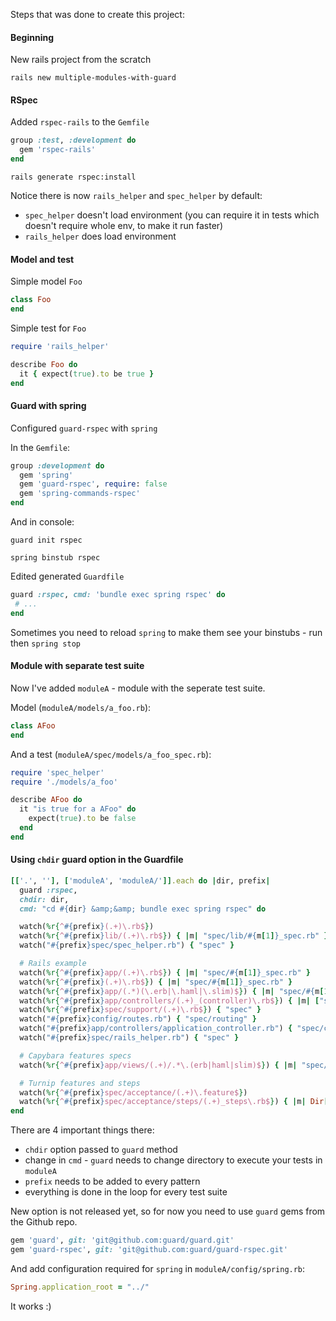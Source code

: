 Steps that was done to create this project:

#### Beginning

New rails project from the scratch

`rails new multiple-modules-with-guard`

#### RSpec

Added `rspec-rails` to the `Gemfile`

```ruby
group :test, :development do
  gem 'rspec-rails'
end
```

`rails generate rspec:install`

Notice there is now `rails_helper` and `spec_helper` by default:
* `spec_helper` doesn't load environment (you can require it in tests which doesn't require whole env, to make it run faster)
* `rails_helper` does load environment

#### Model and test

Simple model `Foo`

```ruby
class Foo
end
```

Simple test for `Foo`

```ruby
require 'rails_helper'

describe Foo do
  it { expect(true).to be true }
end
```

#### Guard with spring

Configured `guard-rspec` with `spring`

In the `Gemfile`:
```ruby
group :development do
  gem 'spring'
  gem 'guard-rspec', require: false
  gem 'spring-commands-rspec'
end
```

And in console:

`guard init rspec`

`spring binstub rspec`

Edited generated `Guardfile`
```ruby
guard :rspec, cmd: 'bundle exec spring rspec' do
 # ...
end
```

Sometimes you need to reload `spring` to make them see your binstubs - run then
`spring stop`

#### Module with separate test suite

Now I've added `moduleA` - module with the seperate test suite.

Model (`moduleA/models/a_foo.rb`):

```ruby
class AFoo
end
```

And a test (`moduleA/spec/models/a_foo_spec.rb`):

```ruby
require 'spec_helper'
require './models/a_foo'

describe AFoo do
  it "is true for a AFoo" do
    expect(true).to be false
  end
end
```

#### Using `chdir` guard option in the Guardfile

```ruby
[['.', ''], ['moduleA', 'moduleA/']].each do |dir, prefix|
  guard :rspec,
  chdir: dir,
  cmd: "cd #{dir} &amp;&amp; bundle exec spring rspec" do

  watch(%r{^#{prefix}(.+)\.rb$})
  watch(%r{^#{prefix}lib/(.+)\.rb$}) { |m| "spec/lib/#{m[1]}_spec.rb" }
  watch("#{prefix}spec/spec_helper.rb") { "spec" }

  # Rails example
  watch(%r{^#{prefix}app/(.+)\.rb$}) { |m| "spec/#{m[1]}_spec.rb" }
  watch(%r{^#{prefix}(.+)\.rb$}) { |m| "spec/#{m[1]}_spec.rb" }
  watch(%r{^#{prefix}app/(.*)(\.erb|\.haml|\.slim)$}) { |m| "spec/#{m[1]}#{m[2]}_spec.rb" }
  watch(%r{^#{prefix}app/controllers/(.+)_(controller)\.rb$}) { |m| ["spec/routing/#{m[1]}_routing_spec.rb", "spec/#{m[2]}s/#{m[1]}_#{m[2]}_spec.rb", "spec/acceptance/#{m[1]}_spec.rb"] }
  watch(%r{^#{prefix}spec/support/(.+)\.rb$}) { "spec" }
  watch("#{prefix}config/routes.rb") { "spec/routing" }
  watch("#{prefix}app/controllers/application_controller.rb") { "spec/controllers" }
  watch("#{prefix}spec/rails_helper.rb") { "spec" }

  # Capybara features specs
  watch(%r{^#{prefix}app/views/(.+)/.*\.(erb|haml|slim)$}) { |m| "spec/features/#{m[1]}_spec.rb" }

  # Turnip features and steps
  watch(%r{^#{prefix}spec/acceptance/(.+)\.feature$})
  watch(%r{^#{prefix}spec/acceptance/steps/(.+)_steps\.rb$}) { |m| Dir[File.join("**/#{m[1]}.feature")][0] || 'spec/acceptance' }
end
```

There are 4 important things there:
- `chdir` option passed to `guard` method
- change in `cmd` - `guard` needs to change directory to execute your tests in `moduleA`
- `prefix` needs to be added to every pattern
- everything is done in the loop for every test suite

New option is not released yet, so for now you need to use `guard` gems from the Github repo.

```ruby
gem 'guard', git: 'git@github.com:guard/guard.git'
gem 'guard-rspec', git: 'git@github.com:guard/guard-rspec.git'
```

And add configuration required for `spring` in `moduleA/config/spring.rb`:

```ruby
Spring.application_root = "../"
```

It works :)
